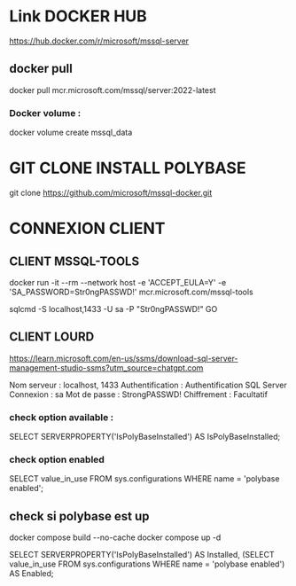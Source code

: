 # Link DOCKER HUB

https://hub.docker.com/r/microsoft/mssql-server

## docker pull

docker pull mcr.microsoft.com/mssql/server:2022-latest

### Docker volume :

docker volume create mssql_data

# GIT CLONE INSTALL POLYBASE

git clone https://github.com/microsoft/mssql-docker.git

# CONNEXION CLIENT

## CLIENT MSSQL-TOOLS

docker run -it --rm --network host -e 'ACCEPT_EULA=Y' -e 'SA_PASSWORD=Str0ngPASSWD!' mcr.microsoft.com/mssql-tools

sqlcmd -S localhost,1433 -U sa -P "Str0ngPASSWD!"
GO

## CLIENT LOURD

https://learn.microsoft.com/en-us/ssms/download-sql-server-management-studio-ssms?utm_source=chatgpt.com

Nom serveur : localhost, 1433
Authentification : Authentification SQL Server
Connexion : sa
Mot de passe : StrongPASSWD!
Chiffrement : Facultatif

### check option available :

SELECT SERVERPROPERTY('IsPolyBaseInstalled') AS IsPolyBaseInstalled;

### check option enabled

SELECT value_in_use FROM sys.configurations WHERE name = 'polybase enabled';

## check si polybase est up

docker compose build --no-cache
docker compose up -d

SELECT SERVERPROPERTY('IsPolyBaseInstalled') AS Installed,
(SELECT value_in_use FROM sys.configurations
WHERE name = 'polybase enabled') AS Enabled;
